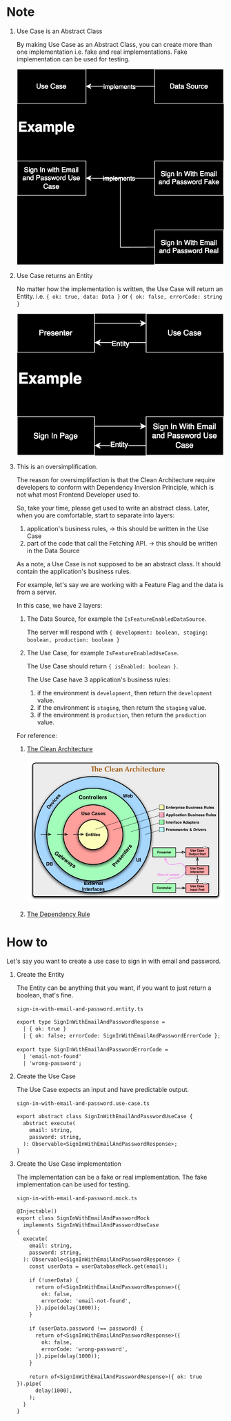 # Note

1. Use Case is an Abstract Class

   By making Use Case as an Abstract Class, you can create more than one implementation i.e. fake and real implementations. Fake implementation can be used for testing.

   ![Use Case is an Abstract Class](./use-case-is-an-abstract-class.svg)

2. Use Case returns an Entity

   No matter how the implementation is written, the Use Case will return an Entity. i.e. `{ ok: true, data: Data }` or `{ ok: false, errorCode: string }`

   ![Use Case returns an Entity](./use-case-returns-an-entity.svg)

3. This is an oversimplification.

   The reason for oversimplifaction is that the Clean Architecture require developers to conform with Dependency Inversion Principle, which is not what most Frontend Developer used to.

   So, take your time, please get used to write an abstract class. Later, when you are comfortable, start to separate into layers:

   1. application's business rules, -> this should be written in the Use Case
   2. part of the code that call the Fetching API. -> this should be written in the Data Source

   As a note, a Use Case is not supposed to be an abstract class. It should contain the application's business rules.

   For example, let's say we are working with a Feature Flag and the data is from a server.

   In this case, we have 2 layers:

   1. The Data Source, for example the `IsFeatureEnabledDataSource`.

      The server will respond with `{ development: boolean, staging: boolean, production: boolean }`

   2. The Use Case, for example `IsFeatureEnabledUseCase`.

      The Use Case should return `{ isEnabled: boolean }`.

      The Use Case have 3 application's business rules:

      1. if the environment is `development`, then return the `development` value.
      2. if the environment is `staging`, then return the `staging` value.
      3. if the environment is `production`, then return the `production` value.

   For reference:

   1. [The Clean Architecture](https://blog.cleancoder.com/uncle-bob/2012/08/13/the-clean-architecture.html)

      ![Clean Architecture](./clean-architecture.jpeg)

   2. [The Dependency Rule](https://betterprogramming.pub/the-clean-architecture-beginners-guide-e4b7058c1165)

# How to

Let's say you want to create a use case to sign in with email and password.

1. Create the Entity

   The Entity can be anything that you want, if you want to just return a boolean, that's fine.

   `sign-in-with-email-and-password.entity.ts`

   ```
   export type SignInWithEmailAndPasswordResponse =
     | { ok: true }
     | { ok: false; errorCode: SignInWithEmailAndPasswordErrorCode };

   export type SignInWithEmailAndPasswordErrorCode =
     | 'email-not-found'
     | 'wrong-password';
   ```

2. Create the Use Case

   The Use Case expects an input and have predictable output.

   `sign-in-with-email-and-password.use-case.ts`

   ```
   export abstract class SignInWithEmailAndPasswordUseCase {
     abstract execute(
       email: string,
       password: string,
     ): Observable<SignInWithEmailAndPasswordResponse>;
   }
   ```

3. Create the Use Case implementation

   The implementation can be a fake or real implementation. The fake implementation can be used for testing.

   `sign-in-with-email-and-password.mock.ts`

   ```
   @Injectable()
   export class SignInWithEmailAndPasswordMock
     implements SignInWithEmailAndPasswordUseCase
   {
     execute(
       email: string,
       password: string,
     ): Observable<SignInWithEmailAndPasswordResponse> {
       const userData = userDatabaseMock.get(email);

       if (!userData) {
         return of<SignInWithEmailAndPasswordResponse>({
           ok: false,
           errorCode: 'email-not-found',
         }).pipe(delay(1000));
       }

       if (userData.password !== password) {
         return of<SignInWithEmailAndPasswordResponse>({
           ok: false,
           errorCode: 'wrong-password',
         }).pipe(delay(1000));
       }

       return of<SignInWithEmailAndPasswordResponse>({ ok: true }).pipe(
         delay(1000),
       );
     }
   }
   ```
